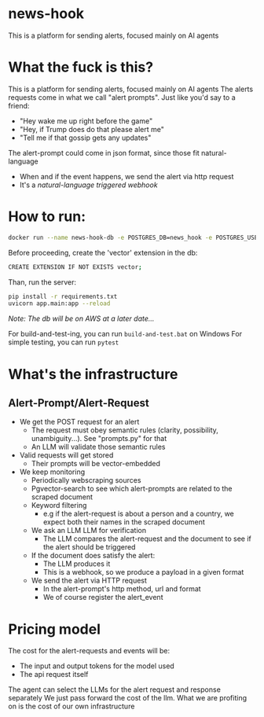 # news-hook
This is a platform for sending alerts, focused mainly on AI agents

# What the fuck is this?

This is a platform for sending alerts, focused mainly on AI agents
The alerts requests come in what we call "alert prompts". Just like you'd say to a friend:

- "Hey wake me up right before the game"
- "Hey, if Trump does do that please alert me"
- "Tell me if that gossip gets any updates"

The alert-prompt could come in json format, since those fit natural-language

- When and if the event happens, we send the alert via http request
- It's a *natural-language triggered webhook*

# How to run:

```bash
docker run --name news-hook-db -e POSTGRES_DB=news_hook -e POSTGRES_USER=lendacerda -e POSTGRES_PASSWORD=l3ndacerda -p 5432:5432 -d ankane/pgvector:latest
```
Before proceeding, create the 'vector' extension in the db:
```bash
CREATE EXTENSION IF NOT EXISTS vector;
```
Than, run the server:
```bash
pip install -r requirements.txt
uvicorn app.main:app --reload
```
_Note: The db will be on AWS at a later date..._

For build-and-test-ing, you can run `build-and-test.bat` on Windows
For simple testing, you can run `pytest`

# What's the infrastructure

## Alert-Prompt/Alert-Request

- We get the POST request for an alert
    - The request must obey semantic rules (clarity, possibility, unambiguity...). See "prompts.py" for that
    - An LLM will validate those semantic rules
- Valid requests will get stored
    - Their prompts will be vector-embedded
- We keep monitoring
    - Periodically webscraping sources
    - Pgvector-search to see which alert-prompts are related to the scraped document
    - Keyword filtering
        - e.g if the alert-request is about a person and a country, we expect both their names in the scraped document
    - We ask an LLM LLM for verification
        - The LLM compares the alert-request and the document to see if the alert should be triggered
    - If the document does satisfy the alert:
        - The LLM produces it
        - This is a webhook, so we produce a payload in a given format
    - We send the alert via HTTP request
        - In the alert-prompt's http method, url and format
        - We of course register the alert_event

# Pricing model

The cost for the alert-requests and events will be:
- The input and output tokens for the model used
- The api request itself

The agent can select the LLMs for the alert request and response separately
We just pass forward the cost of the llm. What we are profiting on is the cost of our own infrastructure